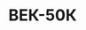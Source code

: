 ---
lang: ru
layout: featured
title: ВЕК-50К
max_weight: 50
icon: /assets/img/products/vek-100K.png
description: "<b>Доступны по спец заказу</b></br>Диапазон: 0,4т... 50т</br>Высота цифры индикатора: 58мм</br>Цена деления: 50кг</br><b>Цена зависит от выбора чалочных комплектующих</b>"
---